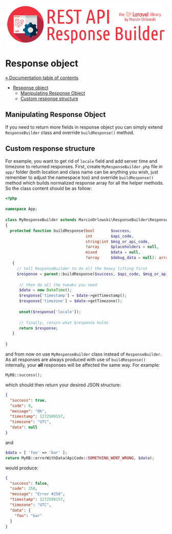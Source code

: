 ![REST API Response Builder for Laravel](../artwork/laravel-api-response-builder-logo.png)

# Response object #

[« Documentation table of contents](README.md)

* [Response object](response.md)
  * [Manipulating Response Object](#manipulating-response-object)
  * [Custom response structure](#custom-response-structure)

## Manipulating Response Object ##

If you need to return more fields in response object you can simply extend `ResponseBuilder` class
and override `buildResponse()` method.

## Custom response structure ##

For example, you want to get rid of `locale` field and add server time and timezone to returned
responses. First, create `MyResponseBuilder.php` file in `app/` folder (both location and class
name can be anything you wish, just remember to adjust the namespace too) and override
`buildResponse()` method which builds normalized response array for all the helper methods.
So the class content should be as follow:

```php
<?php

namespace App;

class MyResponseBuilder extends MarcinOrlowski\ResponseBuilder\ResponseBuilder
{
  protected function buildResponse(bool       $success,
                                   int        $api_code,
                                   string|int $msg_or_api_code,
                                   ?array     $placeholders = null,
                                   mixed      $data = null,
                                   ?array     $debug_data = null): array
   {
     // tell ResponseBuilder to do all the heavy lifting first
     $response = parent::buildResponse($success, $api_code, $msg_or_api_code, $placeholders, $data, $debug_data);

      // then do all the tweaks you need
      $date = new DateTime();
      $response['timestamp'] = $date->getTimestamp();
      $response['timezone'] = $date->getTimezone();

      unset($response['locale']);

      // finally, return what $response holds
      return $response;
   }

}
```

and from now on use `MyResponseBuilder` class instead of `ResponseBuilder`. As all responses are
always produced with use of `buildResponse()` internally, your **all** responses will be affected
the same way. For example:

```php
MyRB::success();
```

which should then return your desired JSON structure:

```json
{
  "success": true,
  "code": 0,
  "message": "OK",
  "timestamp": 1272509157,
  "timezone": "UTC",
  "data": null
}
```

and

```php
$data = [ 'foo' => 'bar' ];
return MyRB::errorWithData(ApiCode::SOMETHING_WENT_WRONG, $data);
```

would produce:

```json
{
  "success": false,
  "code": 250,
  "message": "Error #250",
  "timestamp": 1272509157,
  "timezone": "UTC",
  "data": {
    "foo": "bar"
  }
}
```
